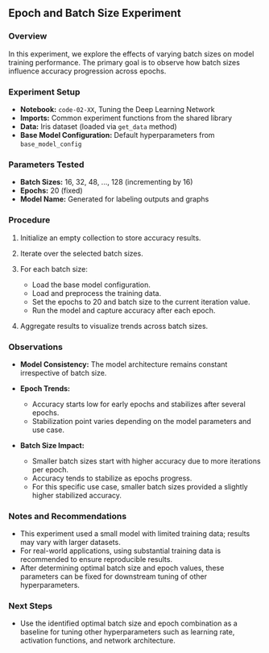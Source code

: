 ## Epoch and Batch Size Experiment

### Overview

In this experiment, we explore the effects of varying batch sizes on model training performance. The primary goal is to observe how batch sizes influence accuracy progression across epochs.

### Experiment Setup

* **Notebook:** `code-02-XX`, Tuning the Deep Learning Network
* **Imports:** Common experiment functions from the shared library
* **Data:** Iris dataset (loaded via `get_data` method)
* **Base Model Configuration:** Default hyperparameters from `base_model_config`

### Parameters Tested

* **Batch Sizes:** 16, 32, 48, ..., 128 (incrementing by 16)
* **Epochs:** 20 (fixed)
* **Model Name:** Generated for labeling outputs and graphs

### Procedure

1. Initialize an empty collection to store accuracy results.
2. Iterate over the selected batch sizes.
3. For each batch size:

   * Load the base model configuration.
   * Load and preprocess the training data.
   * Set the epochs to 20 and batch size to the current iteration value.
   * Run the model and capture accuracy after each epoch.
4. Aggregate results to visualize trends across batch sizes.

### Observations

* **Model Consistency:** The model architecture remains constant irrespective of batch size.
* **Epoch Trends:**

  * Accuracy starts low for early epochs and stabilizes after several epochs.
  * Stabilization point varies depending on the model parameters and use case.
* **Batch Size Impact:**

  * Smaller batch sizes start with higher accuracy due to more iterations per epoch.
  * Accuracy tends to stabilize as epochs progress.
  * For this specific use case, smaller batch sizes provided a slightly higher stabilized accuracy.

### Notes and Recommendations

* This experiment used a small model with limited training data; results may vary with larger datasets.
* For real-world applications, using substantial training data is recommended to ensure reproducible results.
* After determining optimal batch size and epoch values, these parameters can be fixed for downstream tuning of other hyperparameters.

### Next Steps

* Use the identified optimal batch size and epoch combination as a baseline for tuning other hyperparameters such as learning rate, activation functions, and network architecture.
